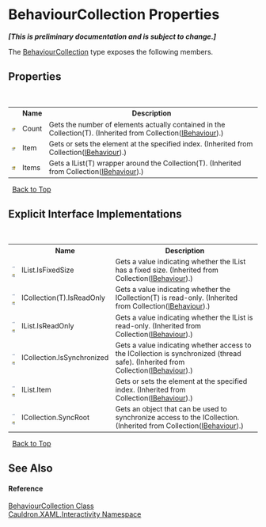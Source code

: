 # BehaviourCollection Properties
 _**\[This is preliminary documentation and is subject to change.\]**_

The <a href="T_Cauldron_XAML_Interactivity_BehaviourCollection">BehaviourCollection</a> type exposes the following members.


## Properties
&nbsp;<table><tr><th></th><th>Name</th><th>Description</th></tr><tr><td>![Public property](media/pubproperty.gif "Public property")</td><td>Count</td><td>
Gets the number of elements actually contained in the Collection(T).
 (Inherited from Collection(<a href="T_Cauldron_XAML_Interactivity_IBehaviour">IBehaviour</a>).)</td></tr><tr><td>![Public property](media/pubproperty.gif "Public property")</td><td>Item</td><td>
Gets or sets the element at the specified index.
 (Inherited from Collection(<a href="T_Cauldron_XAML_Interactivity_IBehaviour">IBehaviour</a>).)</td></tr><tr><td>![Protected property](media/protproperty.gif "Protected property")</td><td>Items</td><td>
Gets a IList(T) wrapper around the Collection(T).
 (Inherited from Collection(<a href="T_Cauldron_XAML_Interactivity_IBehaviour">IBehaviour</a>).)</td></tr></table>&nbsp;
<a href="#behaviourcollection-properties">Back to Top</a>

## Explicit Interface Implementations
&nbsp;<table><tr><th></th><th>Name</th><th>Description</th></tr><tr><td>![Explicit interface implementation](media/pubinterface.gif "Explicit interface implementation")![Private property](media/privproperty.gif "Private property")</td><td>IList.IsFixedSize</td><td>
Gets a value indicating whether the IList has a fixed size.
 (Inherited from Collection(<a href="T_Cauldron_XAML_Interactivity_IBehaviour">IBehaviour</a>).)</td></tr><tr><td>![Explicit interface implementation](media/pubinterface.gif "Explicit interface implementation")![Private property](media/privproperty.gif "Private property")</td><td>ICollection(T).IsReadOnly</td><td>
Gets a value indicating whether the ICollection(T) is read-only.
 (Inherited from Collection(<a href="T_Cauldron_XAML_Interactivity_IBehaviour">IBehaviour</a>).)</td></tr><tr><td>![Explicit interface implementation](media/pubinterface.gif "Explicit interface implementation")![Private property](media/privproperty.gif "Private property")</td><td>IList.IsReadOnly</td><td>
Gets a value indicating whether the IList is read-only.
 (Inherited from Collection(<a href="T_Cauldron_XAML_Interactivity_IBehaviour">IBehaviour</a>).)</td></tr><tr><td>![Explicit interface implementation](media/pubinterface.gif "Explicit interface implementation")![Private property](media/privproperty.gif "Private property")</td><td>ICollection.IsSynchronized</td><td>
Gets a value indicating whether access to the ICollection is synchronized (thread safe).
 (Inherited from Collection(<a href="T_Cauldron_XAML_Interactivity_IBehaviour">IBehaviour</a>).)</td></tr><tr><td>![Explicit interface implementation](media/pubinterface.gif "Explicit interface implementation")![Private property](media/privproperty.gif "Private property")</td><td>IList.Item</td><td>
Gets or sets the element at the specified index.
 (Inherited from Collection(<a href="T_Cauldron_XAML_Interactivity_IBehaviour">IBehaviour</a>).)</td></tr><tr><td>![Explicit interface implementation](media/pubinterface.gif "Explicit interface implementation")![Private property](media/privproperty.gif "Private property")</td><td>ICollection.SyncRoot</td><td>
Gets an object that can be used to synchronize access to the ICollection.
 (Inherited from Collection(<a href="T_Cauldron_XAML_Interactivity_IBehaviour">IBehaviour</a>).)</td></tr></table>&nbsp;
<a href="#behaviourcollection-properties">Back to Top</a>

## See Also


#### Reference
<a href="T_Cauldron_XAML_Interactivity_BehaviourCollection">BehaviourCollection Class</a><br /><a href="N_Cauldron_XAML_Interactivity">Cauldron.XAML.Interactivity Namespace</a><br />